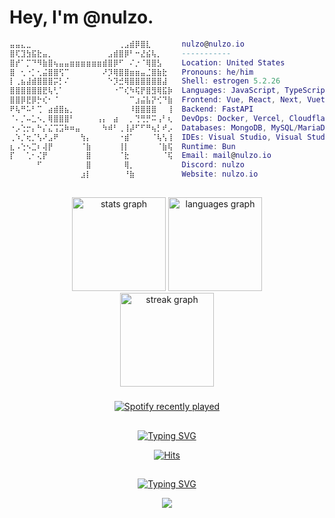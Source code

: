 <!-- First & Last name display -->

###

<h1 align="left">Hey, I'm @nulzo.</h1>

```lua
⣤⣤⣄⣀⠀⠀⠀⠀⠀⠀⠀⠀⠀⠀⠀⠀⠀⠀⠀⠀⢀⣠⣾⡿⣿⣇⠀⠀⠀⠀  nulzo@nulzo.io
⣿⢏⣹⣳⣯⣗⣤⡀⠀⠀⠀⠀⠀⠀⠀⠀⠀⠀⣠⣾⣿⡿⠃⠒⣜⣮⢧⡀⠀⠀  -----------
⣿⡞⠁⡉⠙⠻⣷⣿⢦⣤⣤⣶⣶⣶⣶⣶⣶⣾⣿⡿⠋⠀⠌⡐⠈⢿⣿⣣⠀⠀  Location: United States
⣿⠀⢂⠐⡁⢂⣬⣿⣿⢫⠉⠀⠀⠀⠀⠀⠀⠜⡹⢿⣿⣿⣶⣶⣤⣈⣿⣷⣗⠀  Pronouns: he/him
⡇⢀⣦⣼⣾⣿⣿⣿⡭⡃⠌⠀⠀⠀⠀⠀⠀⠀⠑⡹⣚⢿⣿⣿⣿⣿⣿⣿⣼⠀  Shell: estrogen 5.2.26
⣿⣿⣿⣿⣿⣿⣟⢧⢃⠁⠀⠀⠀⠀⠀⠀⠀⠀⠀⠐⠉⢎⠳⢯⡟⣿⣻⢿⣯⡷  Languages: JavaScript, TypeScript, Python, C++, Java
⣿⣿⡿⣟⡿⡓⢎⠂⠈⠀⠀⠀⠀⠀⠀⠀⠀⠀⠀⠀⠀⠀⠉⣰⣬⣧⡝⢊⠙⣷  Frontend: Vue, React, Next, Vuetify
⠟⢧⠛⠥⠃⢉⠀⣴⣾⣿⣦⡀⠀⠀⠀⠀⠀⠀⠀⠀⠀⠀⠸⣿⣿⣿⣿⠀⠀⢸  Backend: FastAPI
⠈⠄⡈⠤⣁⠢⡀⢿⣿⣿⣿⠃⠀⠀⠀⠀⢠⡄⠀⣴⠀⠀⡀⢙⢛⡛⠭⢠⠃⢆  DevOps: Docker, Vercel, Cloudflare
⠐⡠⢑⡒⡄⠓⡌⣌⢩⣩⠷⠶⣤⠀⠀⠀⠀⠳⠾⠃⢀⢸⡼⠋⠋⠛⢦⡃⠞⡠  Databases: MongoDB, MySQL/MariaDB
⢀⠱⡈⢖⡈⢣⠜⣠⠟⠀⠀⠀⠀⢳⡄⠀⠀⠀⠀⠀⠐⣾⠁⠀⠀⠀⠈⢧⢣⢸  IDEs: Visual Studio, Visual Studio Code, IntelliJ IDEA
⣆⠠⢑⠢⣉⠆⢼⡟⠀⠀⠀⠀⠀⠈⣷⠀⠀⠀⠀⠀⢸⡇⠀⠀⠀⠀⠀⠈⣷⢯  Runtime: Bun
⡏⠀⠀⢁⠂⢌⡟⠀⠀⠀⠀⠀⠀⠀⣿⠀⠀⠀⠀⠀⠈⣗⠀⠀⠀⠀⠀⠀⠈⢯  Email: mail@nulzo.io
⠀⠀⠀⠀⠀⠋⠀⠀⠀⠀⠀⠀⠀⠀⣿⠀⠀⠀⠀⠀⠀⢿⡀⠀⠀⠀⠀⠀⠀⠀  Discord: nulzo
⠀⠀⠀⠀⠀⠀⠀⠀⠀⠀⠀⠀⠀⣰⡇⠀⠀⠀⠀⠀⠀⠘⣷⠀⠀⠀⠀⠀⠀⠀  Website: nulzo.io
```

##

###

<div align="center">
  <img src="https://github-readme-stats.vercel.app/api?username=nulzo&hide_title=false&hide_rank=true&show_icons=true&include_all_commits=true&count_private=true&disable_animations=false&theme=dark&locale=en&hide_border=false&order=1" height="150" alt="stats graph"  />
  <img src="https://github-readme-stats.vercel.app/api/top-langs?username=nulzo&locale=en&hide_title=false&layout=compact&card_width=320&langs_count=5&theme=dark&hide_border=false&order=2" height="150" alt="languages graph"  />
</div>
<div align="center">
    <img src="https://streak-stats.demolab.com?user=nulzo&locale=en&mode=weekly&theme=dark&hide_border=false&border_radius=5&order=3" height="150" alt="streak graph"  />
</div>

###

<div align="center">
  <a href="https://open.spotify.com/user/31kcepdl2xmz4k5ioku7cxikyssq">
    <img src="https://spotify-recently-played-readme.vercel.app/api?user=31kcepdl2xmz4k5ioku7cxikyssq&count=5&unique=true" alt="Spotify recently played"  />
  </a>
</div>

##

<p align='center'>
<a href="https://git.io/typing-svg"><img src="https://readme-typing-svg.demolab.com?font=Fira+Code&weight=500&duration=1&pause=1000&color=FFFFFF&center=true&vCenter=true&repeat=false&width=435&lines=Total+Page+Visitors" alt="Typing SVG" /></a>
</p>



<p align="center">
<a href="https://hits.sh/github.com/nulzo/hits/"><img alt="Hits" src="https://hits.sh/github.com/nulzo/hits.svg?style=for-the-badge&label=Profile%20Views&color=FF6B6B&labelColor=292F36" /></a>
</p>


##
<p align='center'>
<a href="https://git.io/typing-svg"><img src="https://readme-typing-svg.demolab.com?font=Fira+Code&weight=500&duration=1&pause=1000&color=FFFFFF&center=true&vCenter=true&repeat=false&width=435&lines=Sign+My+Guestbook!" alt="Typing SVG" /></a>
</p>

<p align="center">
<a href="https://gist.github.com/nulzo/5b0c7f9fd8f94efb18d3f12676b12b5d"><img src="https://imgur.com/vZLPTMH.png alt="bruh"/></a>
</p>

<!--

- 🔭 I’m currently working on 
- 🌱 I’m currently learning ...
- 📫 How to reach me: ...
-->
